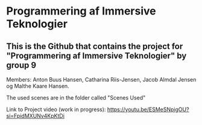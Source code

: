 # Programmering af Immersive Teknologier
## This is the Github that contains the project for "Programmering af Immersive Teknologier" by group 9 

Members: Anton Buus Hansen, Catharina Riis-Jensen, Jacob Almdal Jensen og Malthe Kaare Hansen. 

The used scenes are in the folder called "Scenes Used"

Link to Project video (work in progress): https://youtu.be/ESMeSNpigOU?si=FpidMXUNv4KpKtDi


